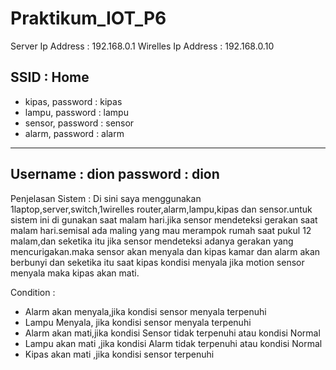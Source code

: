 # Praktikum_IOT_P6
Server Ip Address : 192.168.0.1
Wirelles Ip Address : 192.168.0.10

SSID : Home
-------------------------------------
- kipas,
password : kipas
- lampu,
password : lampu
- sensor,
password : sensor
- alarm, 
password : alarm
----------------------------------------------
Username : dion
password : dion
----------------------------------------------
Penjelasan Sistem :
Di sini saya menggunakan 1laptop,server,switch,1wirelles router,alarm,lampu,kipas dan sensor.untuk sistem ini di gunakan saat malam hari.jika sensor mendeteksi gerakan saat malam hari.semisal ada maling yang mau merampok rumah saat pukul 12 malam,dan seketika itu jika sensor mendeteksi adanya gerakan yang mencurigakan.maka  sensor akan menyala dan kipas kamar dan alarm akan berbunyi dan seketika itu saat kipas kondisi menyala jika motion sensor menyala maka kipas akan mati.

Condition :
- Alarm akan menyala,jika kondisi sensor menyala terpenuhi
- Lampu Menyala, jika kondisi sensor menyala terpenuhi
- Alarm akan mati,jika kondisi Sensor tidak terpenuhi atau kondisi Normal
- Lampu akan mati ,jika kondisi Alarm tidak terpenuhi atau kondisi Normal
- Kipas akan mati ,jika kondisi sensor terpenuhi
